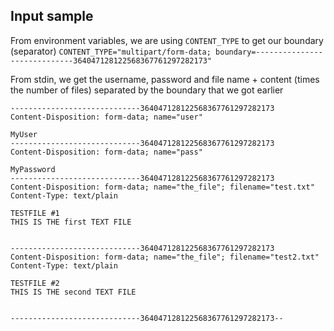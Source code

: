 ## Input sample


From environment variables, we are using `CONTENT_TYPE` to get our boundary (separator)
`CONTENT_TYPE="multipart/form-data; boundary=-----------------------------364047128122568367761297282173"`

From stdin, we get the username, password and file name + content (times the number of files) separated by the boundary that we got earlier
```
-----------------------------364047128122568367761297282173
Content-Disposition: form-data; name="user"

MyUser
-----------------------------364047128122568367761297282173
Content-Disposition: form-data; name="pass"

MyPassword
-----------------------------364047128122568367761297282173
Content-Disposition: form-data; name="the_file"; filename="test.txt"
Content-Type: text/plain

TESTFILE #1
THIS IS THE first TEXT FILE


-----------------------------364047128122568367761297282173
Content-Disposition: form-data; name="the_file"; filename="test2.txt"
Content-Type: text/plain

TESTFILE #2
THIS IS THE second TEXT FILE


-----------------------------364047128122568367761297282173--
 
```
